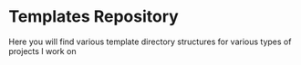 # Templates Repository

Here you will find various template directory structures for various types of projects I work on
